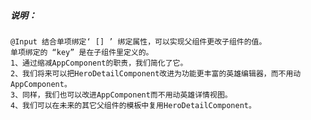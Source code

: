 

##### 说明：
    @Input 结合单项绑定‘ [] ’ 绑定属性，可以实现父组件更改子组件的值。
    单项绑定的 “key” 是在子组件里定义的。
    1、通过缩减AppComponent的职责，我们简化了它。
    2、我们将来可以把HeroDetailComponent改进为功能更丰富的英雄编辑器，而不用动AppComponent。
    3、同样，我们也可以改进AppComponent而不用动英雄详情视图。
    4、我们可以在未来的其它父组件的模板中复用HeroDetailComponent。